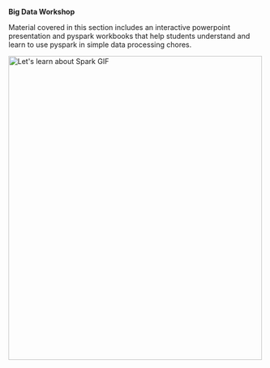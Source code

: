 **Big Data Workshop**

Material covered in this section includes an interactive powerpoint presentation and pyspark workbooks that help students understand and learn to use pyspark in simple data processing chores.

<img src="./APACHE_SPARK_PRESENTATION_final.gif" alt="Let's learn about Spark GIF" width="500" height="600">
